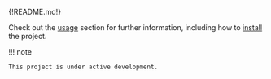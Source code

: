 {!README.md!}


Check out the [usage](usage) section for further information, including how to [install](usage#installation) the project.

!!! note

    This project is under active development.

